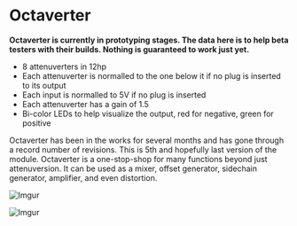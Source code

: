 # Octaverter

**Octaverter is currently in prototyping stages. The data here is to help beta testers with their builds. Nothing is guaranteed to work just yet.**

* 8 attenuverters in 12hp
* Each attenuverter is normalled to the one below it if no plug is inserted to its output
* Each input is normalled to 5V if no plug is inserted
* Each attenuverter has a gain of 1.5
* Bi-color LEDs to help visualize the output, red for negative, green for positive

Octaverter has been in the works for several months and has gone through a record number of revisions. This is 5th and hopefully last version of the module. Octaverter is a one-stop-shop for many functions beyond just attenuversion. It can be used as a mixer, offset generator, sidechain generator, amplifier, and even distortion.

![Imgur](https://i.imgur.com/2GcZ4NA.jpg)

![Imgur](https://i.imgur.com/RAdBGUk.jpg)
